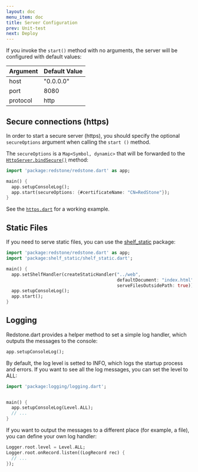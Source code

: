 ```yaml
---
layout: doc
menu_item: doc
title: Server Configuration
prev: Unit-test
next: Deploy
---
```

If you invoke the `start()` method with no arguments, the server will be configured with default values:

Argument       | Default Value
---------------|---------------
host           | "0.0.0.0"
port           | 8080
protocol       | http

## Secure connections (https)

In order to start a secure server (https), you should specify the optional `secureOptions` argument
when calling the `start ()` method.

The `secureOptions` is a `Map<Symbol, dynamic>` that will be forwarded to the [`HttpServer.bindSecure()`](https://api.dartlang.org/apidocs/channels/stable/dartdoc-viewer/dart-io.HttpServer#id_bindSecure) method:

```dart
import 'package:redstone/redstone.dart' as app;

main() {
  app.setupConsoleLog();
  app.start(secureOptions: {#certificateName: "CN=RedStone"});
}
```

See the [`https.dart`](https://github.com/luizmineo/redstone.dart/blob/master/example/https.dart) for a working example.

## Static Files

If you need to serve static files, you can use the [shelf_static](http://pub.dartlang.org/packages/shelf_static) package:

```dart
import 'package:redstone/redstone.dart' as app;
import 'package:shelf_static/shelf_static.dart';

main() {
  app.setShelfHandler(createStaticHandler("../web", 
                                          defaultDocument: "index.html", 
                                          serveFilesOutsidePath: true));
  app.setupConsoleLog();
  app.start();
}
```
## Logging

Redstone.dart provides a helper method to set a simple log handler, which outputs the messages to the console:

```dart
app.setupConsoleLog();
```

By default, the log level is setted to INFO, which logs the startup process and errors. If you want to see all the log messages, you can set the level to ALL:

```dart
import 'package:logging/logging.dart';


main() {
  app.setupConsoleLog(Level.ALL);
  // ...
}
```

If you want to output the messages to a different place (for example, a file), you can define your own log handler:

```dart
Logger.root.level = Level.ALL;
Logger.root.onRecord.listen((LogRecord rec) {
  // ...
});
```
